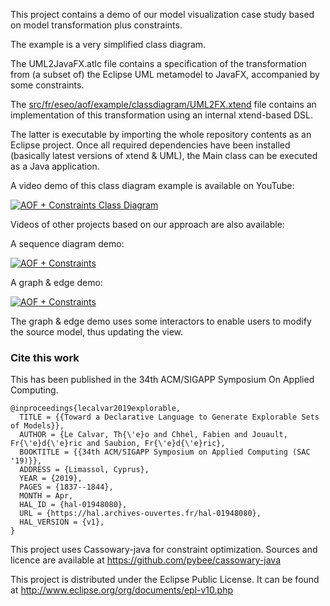 This project contains a demo of our model visualization case study based on model transformation plus constraints.

The example is a very simplified class diagram.

The UML2JavaFX.atlc file contains a specification of the transformation from (a subset of) the Eclipse UML metamodel to JavaFX, accompanied by some constraints.

The [src/fr/eseo/aof/example/classdiagram/UML2FX.xtend](src/fr/eseo/aof/example/classdiagram/UML2FX.xtend) file contains an implementation of this transformation using an internal xtend-based DSL.

The latter is executable by importing the whole repository contents as an Eclipse project.
Once all required dependencies have been installed (basically latest versions of xtend & UML), the Main class can be executed as a Java application.

A video demo of this class diagram example is available on YouTube:

[![AOF + Constraints Class Diagram](https://img.youtube.com/vi/6EEQadNmsjQ/0.jpg)](https://www.youtube.com/watch?v=6EEQadNmsjQ "AOF + Constraints Class Diagram")


Videos of other projects based on our approach are also available:

A sequence diagram demo: 

[![AOF + Constraints](https://img.youtube.com/vi/mmZyETDKnFk/0.jpg)](https://www.youtube.com/watch?v=mmZyETDKnFk "AOF + Constraints Sequence Diagram")

A graph & edge demo: 

[![AOF + Constraints](https://img.youtube.com/vi/eo_-yCi-zyU/0.jpg)](https://www.youtube.com/watch?v=eo_-yCi-zyU "AOF + Constraints Graf")

The graph & edge demo uses some interactors to enable users to modify the source model, thus updating the view.

### Cite this work

This has been published in the 34th ACM/SIGAPP Symposium On Applied Computing.

```
@inproceedings{lecalvar2019explorable,
  TITLE = {{Toward a Declarative Language to Generate Explorable Sets of Models}},
  AUTHOR = {Le Calvar, Th{\'e}o and Chhel, Fabien and Jouault, Fr{\'e}d{\'e}ric and Saubion, Fr{\'e}d{\'e}ric},
  BOOKTITLE = {{34th ACM/SIGAPP Symposium on Applied Computing (SAC '19)}},
  ADDRESS = {Limassol, Cyprus},
  YEAR = {2019},
  PAGES = {1837--1844},
  MONTH = Apr,
  HAL_ID = {hal-01948080},
  URL = {https://hal.archives-ouvertes.fr/hal-01948080},
  HAL_VERSION = {v1},
}
```





This project uses Cassowary-java for constraint optimization.
Sources and licence are available at https://github.com/pybee/cassowary-java

This project is distributed under the Eclipse Public License.
It can be found at http://www.eclipse.org/org/documents/epl-v10.php


